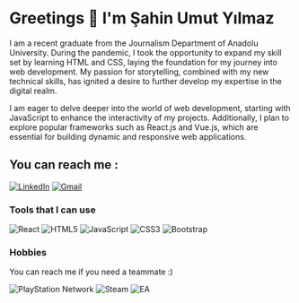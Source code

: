 #                       Greetings 👋 I'm Şahin Umut Yılmaz
 I am a recent graduate from the Journalism Department of Anadolu University. During the pandemic, I took the opportunity to expand my skill set by learning HTML and CSS, laying the foundation for my journey into web development. My passion for storytelling, combined with my new technical skills, has ignited a desire to further develop my expertise in the digital realm.

I am eager to delve deeper into the world of web development, starting with JavaScript to enhance the interactivity of my projects. Additionally, I plan to explore popular frameworks such as React.js and Vue.js, which are essential for building dynamic and responsive web applications.

## You can reach me :
[![LinkedIn](https://img.shields.io/badge/linkedin-%230077B5.svg?style=for-the-badge&logo=linkedin&logoColor=white)](https://www.linkedin.com/in/şahin-umut-yılmaz-545646194) 
[![Gmail](https://img.shields.io/badge/Gmail-D14836?style=for-the-badge&logo=gmail&logoColor=white)](https://www.shnumtylmz@gmail.com) 

### Tools that I can use

![React](https://img.shields.io/badge/react-%2320232a.svg?style=for-the-badge&logo=react&logoColor=%2361DAFB)
![HTML5](https://img.shields.io/badge/html5-%23E34F26.svg?style=for-the-badge&logo=html5&logoColor=white)
![JavaScript](https://img.shields.io/badge/javascript-%23323330.svg?style=for-the-badge&logo=javascript&logoColor=%23F7DF1E)
![CSS3](https://img.shields.io/badge/css3-%231572B6.svg?style=for-the-badge&logo=css3&logoColor=white)
![Bootstrap](https://img.shields.io/badge/bootstrap-%238511FA.svg?style=for-the-badge&logo=bootstrap&logoColor=white)

### Hobbies 
You can reach me if you need a teammate :)

![PlayStation Network](https://img.shields.io/badge/PSN-%230070D1.svg?style=for-the-badge&logo=Playstation&logoColor=white)
![Steam](https://img.shields.io/badge/steam-%23000000.svg?style=for-the-badge&logo=steam&logoColor=white)
![EA](https://img.shields.io/badge/ea-%23000000.svg?style=for-the-badge&logo=ea&logoColor=white)
